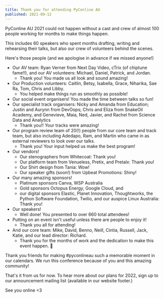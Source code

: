 ```yaml
---
title: Thank you for attending PyConline AU
published: 2021-09-12
---
```


PyConline AU 2021 could not happen without a cast and crew of almost 100 people working for months to make things happen. 

This includes 60 speakers who spent months drafting, writing and rehearsing their talks, but also our crew of volunteers behind the scenes.

Here's those people (and we apologise in advance if we missed anyone!)

* Our AV team: Ryan Verner from Next Day Video, cTrix (of chiptune fame!!), and our AV volunteers: Michael, Daniel, Patrick, and Jordan. 
    * Thank you! You made us all look and sound amazing!
* Our Production volunteers: Caitlin, Betsy, Isabella, Grace, Niharika, Sae Ra, Tom, Chris and Libby.
    * You helped make things run as smoothly as possible!
* Our social event organisers! You made the time between talks so fun!
* Our specialist track organisers: Nicky and Amanda from Education; Justin and Aurynn from DevOops; Chris and Eliza from SnakeOil Academy, and Genevieve, Maia, Ned, Javier, and Rachel from Science Data and Analytics
    * Thank you!! Your tracks were amazing!
* Our program review team of 20(!) people from our core team and track team, but also including Adedapo, Ram, and Martin who came in as external reviewers to look over our talks. 
    * Thank you! Your input helped us make the best program!
* Our vendors!
    * Our stenographers from Whitecoat: Thank you!
    * Our platform team from Venueless, Pretix, and Pretalx: Thank *you*!
    * Our Shirt design from Tania: Wow!
    * Our speaker gifts (soon!) from Upbeat Promotions: Shiny!
* Our many amazing sponsors! 
    * Platinum sponsors Canva, WSP Australia
    * Gold sponsors Octopus Energy, Google Cloud, and 
    * our digital sponsors Elastic, Planet Innovation, Thoughtworks, the Python Software Foundation, Twilio, and our auspice Linux Australia: Thank you!
* Our speakers! 
    * Well done! You presented to over 660 total attendees! 
* Putting on an event isn't useful unless there are people to enjoy it! 
    * Thank you all for attending! 
* And our core team: Mike, David, Benno, Neill, Cintia, Russell, Jack, Katie, and our lead director: Richard. 
    * Thank you for the months of work and the dedication to make this event happen. 💚

Thank you friends for making #pyconlineau such a memorable moment in our calendars. We run this conference because of you and this amazing community!

That's it from us for now. To hear more about our plans for 2022, sign up to our announcement mailing list (available in our website footer.)

See you online &lt;3
